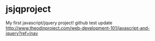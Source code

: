# jsjqproject
My first javascript/jquery project!
github test update
http://www.theodinproject.com/web-development-101/javascript-and-jquery?ref=lnav
